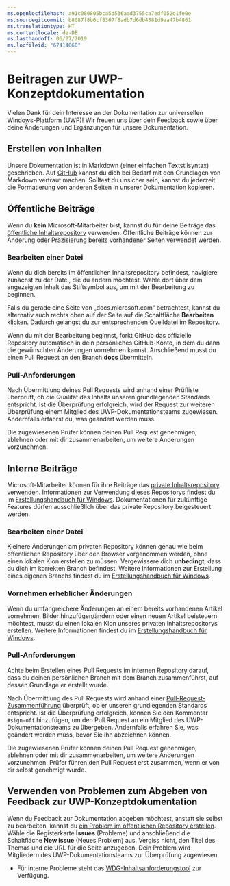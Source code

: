 ```yaml
---
ms.openlocfilehash: a91c080805bca5d536aad3755ca7edf052d1fe0e
ms.sourcegitcommit: b8087f8b6cf8367f8adb7d6db4581d9aa47b4861
ms.translationtype: HT
ms.contentlocale: de-DE
ms.lasthandoff: 06/27/2019
ms.locfileid: "67414060"
---
```

# <a name="contributing-to-uwp-conceptual-documentation"></a>Beitragen zur UWP-Konzeptdokumentation

Vielen Dank für dein Interesse an der Dokumentation zur universellen Windows-Plattform (UWP)! Wir freuen uns über dein Feedback sowie über deine Änderungen und Ergänzungen für unsere Dokumentation.

## <a name="writing-content"></a>Erstellen von Inhalten

Unsere Dokumentation ist in Markdown (einer einfachen Textstilsyntax) geschrieben. Auf [GitHub](https://guides.github.com/features/mastering-markdown/) kannst du dich bei Bedarf mit den Grundlagen von Markdown vertraut machen. Solltest du unsicher sein, kannst du jederzeit die Formatierung von anderen Seiten in unserer Dokumentation kopieren.

## <a name="public-contributions"></a>Öffentliche Beiträge

Wenn du **kein** Microsoft-Mitarbeiter bist, kannst du für deine Beiträge das [öffentliche Inhaltsrepository](https://github.com/MicrosoftDocs/windows-uwp) verwenden. Öffentliche Beiträge können zur Änderung oder Präzisierung bereits vorhandener Seiten verwendet werden.

### <a name="editing-a-file"></a>Bearbeiten einer Datei

Wenn du dich bereits im öffentlichen Inhaltsrepository befindest, navigiere zunächst zu der Datei, die du ändern möchtest. Wähle dort über dem angezeigten Inhalt das Stiftsymbol aus, um mit der Bearbeitung zu beginnen.

Falls du gerade eine Seite von „docs.microsoft.com“ betrachtest, kannst du alternativ auch rechts oben auf der Seite auf die Schaltfläche **Bearbeiten** klicken. Dadurch gelangst du zur entsprechenden Quelldatei im Repository.

Wenn du mit der Bearbeitung beginnst, forkt GitHub das offizielle Repository automatisch in dein persönliches GitHub-Konto, in dem du dann die gewünschten Änderungen vornehmen kannst. Anschließend musst du einen Pull Request an den Branch **docs** übermitteln.

### <a name="pull-requests"></a>Pull-Anforderungen

Nach Übermittlung deines Pull Requests wird anhand einer Prüfliste überprüft, ob die Qualität des Inhalts unseren grundlegenden Standards entspricht. Ist die Überprüfung erfolgreich, wird der Request zur weiteren Überprüfung einem Mitglied des UWP-Dokumentationsteams zugewiesen. Andernfalls erfährst du, was geändert werden muss.

Die zugewiesenen Prüfer können deinen Pull Request genehmigen, ablehnen oder mit dir zusammenarbeiten, um weitere Änderungen vorzunehmen.

## <a name="internal-contributions"></a>Interne Beiträge

Microsoft-Mitarbeiter können für ihre Beiträge das [private Inhaltsrepository](https://github.com/microsoftdocs/windows-uwp-pr) verwenden. Informationen zur Verwendung dieses Repositorys findest du im [Erstellungshandbuch für Windows](https://review.docs.microsoft.com/windows-authoring-guide/uwp/?branch=master). Dokumentationen für zukünftige Features dürfen ausschließlich über das private Repository beigesteuert werden.

### <a name="editing-a-file"></a>Bearbeiten einer Datei

Kleinere Änderungen am privaten Repository können genau wie beim öffentlichen Repository über den Browser vorgenommen werden, ohne einen lokalen Klon erstellen zu müssen. Vergewissere dich **unbedingt**, dass du dich im korrekten Branch befindest. Weitere Informationen zur Erstellung eines eigenen Branchs findest du im [Erstellungshandbuch für Windows](https://review.docs.microsoft.com/windows-authoring-guide/uwp/conceptual/branches?branch=master).

### <a name="making-substantial-changes"></a>Vornehmen erheblicher Änderungen

Wenn du umfangreichere Änderungen an einem bereits vorhandenen Artikel vornehmen, Bilder hinzufügen/ändern oder einen neuen Artikel beisteuern möchtest, musst du einen lokalen Klon unseres privaten Inhaltsrepositorys erstellen. Weitere Informationen findest du im [Erstellungshandbuch für Windows](https://review.docs.microsoft.com/windows-authoring-guide/uwp/conceptual/).

### <a name="pull-requests"></a>Pull-Anforderungen

Achte beim Erstellen eines Pull Requests im internen Repository darauf, dass du deinen persönlichen Branch mit dem Branch zusammenführst, auf dessen Grundlage er erstellt wurde.

Nach Übermittlung des Pull Requests wird anhand einer [Pull-Request-Zusammenführung](https://review.docs.microsoft.com/help/contribute/prmerger-overview?branch=master) überprüft, ob er unseren grundlegenden Standards entspricht. Ist die Überprüfung erfolgreich, können Sie den Kommentar `#sign-off` hinzufügen, um den Pull Request an ein Mitglied des UWP-Dokumentationsteams zu übergeben. Andernfalls erfahren Sie, was geändert werden muss, bevor Sie ihn abzeichnen können.

Die zugewiesenen Prüfer können deinen Pull Request genehmigen, ablehnen oder mit dir zusammenarbeiten, um weitere Änderungen vorzunehmen. Prüfer führen den Pull Request erst zusammen, wenn er von dir selbst genehmigt wurde.

## <a name="using-issues-to-provide-feedback-on-uwp-conceptual-documentation"></a>Verwenden von Problemen zum Abgeben von Feedback zur UWP-Konzeptdokumentation

Wenn du Feedback zur Dokumentation abgeben möchtest, anstatt sie selbst zu bearbeiten, kannst du [ein Problem im öffentlichen Repository erstellen](https://github.com/MicrosoftDocs/windows-uwp/issues). Wähle die Registerkarte **Issues** (Probleme) und anschließend die Schaltfläche **New issue** (Neues Problem) aus. Vergiss nicht, den Titel des Themas und die URL für die Seite anzugeben. Dein Problem wird Mitgliedern des UWP-Dokumentationsteams zur Überprüfung zugewiesen.

* Für interne Probleme steht das [WDG-Inhaltsanforderungstool](https://aka.ms/pubrequest) zur Verfügung.
